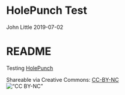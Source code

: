 HolePunch Test
================
John Little
2019-07-02

<!-- Edit the README.Rmd.  Readme.md is auto genererated -->

# README

Testing [HolePunch](https://karthik.github.io/holepunch/)

Shareable via Creative Commons:
[CC-BY-NC](https://creativecommons.org/licenses/by-nc/4.0/)<br> ![“CC
BY-NC”](images/by-nc.png)
